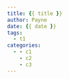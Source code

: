 ```yaml
---
title: {{ title }}
author: Payne
date: {{ date }}
tags:
  - t1
categories:
  - - c1
    - c2
    - c3
---
```

